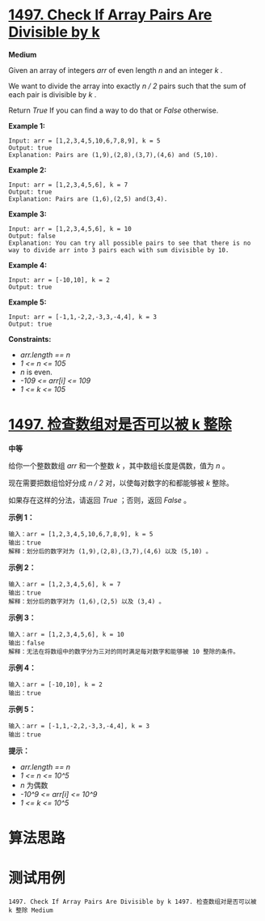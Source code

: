 # [1497. Check If Array Pairs Are Divisible by k][enTitle]

**Medium**

Given an array of integers  *arr*  of even length  *n*  and an integer  *k* .

We want to divide the array into exactly  *n / 2*  pairs such that the sum of each pair is divisible by  *k* .

Return  *True*  If you can find a way to do that or  *False*  otherwise.



**Example 1:** 

```
Input: arr = [1,2,3,4,5,10,6,7,8,9], k = 5
Output: true
Explanation: Pairs are (1,9),(2,8),(3,7),(4,6) and (5,10).

```

**Example 2:** 

```
Input: arr = [1,2,3,4,5,6], k = 7
Output: true
Explanation: Pairs are (1,6),(2,5) and(3,4).

```

**Example 3:** 

```
Input: arr = [1,2,3,4,5,6], k = 10
Output: false
Explanation: You can try all possible pairs to see that there is no way to divide arr into 3 pairs each with sum divisible by 10.

```

**Example 4:** 

```
Input: arr = [-10,10], k = 2
Output: true

```

**Example 5:** 

```
Input: arr = [-1,1,-2,2,-3,3,-4,4], k = 3
Output: true

```



**Constraints:** 

-  *arr.length == n*  
-  *1 <= n <= 105*  
-  *n*  is even. 
-  *-109 <= arr[i] <= 109*  
-  *1 <= k <= 105* 


# [1497. 检查数组对是否可以被 k 整除][cnTitle]

**中等**

给你一个整数数组  *arr*  和一个整数  *k*  ，其中数组长度是偶数，值为  *n*  。

现在需要把数组恰好分成  *n / 2*  对，以使每对数字的和都能够被  *k*  整除。

如果存在这样的分法，请返回  *True*  ；否则，返回  *False*  。



**示例 1：** 

```
输入：arr = [1,2,3,4,5,10,6,7,8,9], k = 5
输出：true
解释：划分后的数字对为 (1,9),(2,8),(3,7),(4,6) 以及 (5,10) 。

```

**示例 2：** 

```
输入：arr = [1,2,3,4,5,6], k = 7
输出：true
解释：划分后的数字对为 (1,6),(2,5) 以及 (3,4) 。

```

**示例 3：** 

```
输入：arr = [1,2,3,4,5,6], k = 10
输出：false
解释：无法在将数组中的数字分为三对的同时满足每对数字和能够被 10 整除的条件。

```

**示例 4：** 

```
输入：arr = [-10,10], k = 2
输出：true

```

**示例 5：** 

```
输入：arr = [-1,1,-2,2,-3,3,-4,4], k = 3
输出：true

```



**提示：** 

-  *arr.length == n*  
-  *1 <= n <= 10^5*  
-  *n*  为偶数 
-  *-10^9 <= arr[i] <= 10^9*  
-  *1 <= k <= 10^5* 




# 算法思路

# 测试用例
```
1497. Check If Array Pairs Are Divisible by k 1497. 检查数组对是否可以被 k 整除 Medium
```

[enTitle]: https://leetcode.com/problems/check-if-array-pairs-are-divisible-by-k/
[cnTitle]: https://leetcode-cn.com/problems/check-if-array-pairs-are-divisible-by-k/
